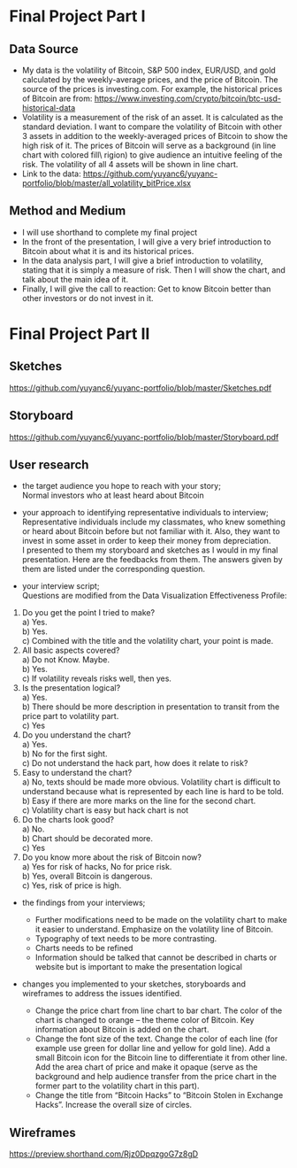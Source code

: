 # Final Project Part I

## Data Source
* My data is the volatility of Bitcoin, S&P 500 index, EUR/USD, and gold calculated by the weekly-average prices, and the price of Bitcoin. The source of the prices is investing.com. For example, the historical prices of Bitcoin are from: https://www.investing.com/crypto/bitcoin/btc-usd-historical-data
* Volatility is a measurement of the risk of an asset. It is calculated as the standard deviation. I want to compare the volatility of Bitcoin with other 3 assets in addition to the weekly-averaged prices of Bitcoin to show the high risk of it. The prices of Bitcoin will serve as a background (in line chart with colored fill\ rigion) to give audience an intuitive feeling of the risk.  The volatility of all 4 assets will be shown in line chart. 
* Link to the data: https://github.com/yuyanc6/yuyanc-portfolio/blob/master/all_volatility_bitPrice.xlsx

## Method and Medium
* I will use shorthand to complete my final project
* In the front of the presentation, I will give a very brief introduction to Bitcoin about what it is and its historical prices.
* In the data analysis part, I will give a brief introduction to volatility, stating that it is simply a measure of risk. Then I will show the chart, and talk about the main idea of it. 
* Finally, I will give the call to reaction: Get to know Bitcoin better than other investors or do not invest in it. 

# Final Project Part II

## Sketches
https://github.com/yuyanc6/yuyanc-portfolio/blob/master/Sketches.pdf

## Storyboard
https://github.com/yuyanc6/yuyanc-portfolio/blob/master/Storyboard.pdf

## User research

* the target audience you hope to reach with your story;  
Normal investors who at least heard about Bitcoin  
  
* your approach to identifying representative individuals to interview;  
Representative individuals include my classmates, who knew something or heard about Bitcoin before but not familiar with it. Also, they want to invest in some asset in order to keep their money from depreciation.  
I presented to them my storyboard and sketches as I would in my final presentation. Here are the feedbacks from them. The answers given by them are listed under the corresponding question.  
  
* your interview script;  
Questions are modified from the Data Visualization Effectiveness Profile:  
1.	Do you get the point I tried to make?  
a)	Yes.  
b)	Yes.  
c)	Combined with the title and the volatility chart, your point is made.  
2.	All basic aspects covered?  
a)	Do not Know. Maybe.  
b)	Yes.  
c)	If volatility reveals risks well, then yes.  
3.	Is the presentation logical?  
a)	Yes.  
b)	There should be more description in presentation to transit from the price part to volatility part.  
c)	Yes  
4.	Do you understand the chart?  
a)	Yes.  
b)	No for the first sight.  
c)	Do not understand the hack part, how does it relate to risk?  
5.	Easy to understand the chart?  
a)	No, texts should be made more obvious. Volatility chart is difficult to understand because what is represented by each line is hard to be told.  
b)	Easy if there are more marks on the line for the second chart.  
c)	Volatility chart is easy but hack chart is not  
6.	Do the charts look good?  
a)	No.  
b)	Chart should be decorated more.  
c)	Yes  
7.	Do you know more about the risk of Bitcoin now?  
a)	Yes for risk of hacks, No for price risk.  
b)	Yes, overall Bitcoin is dangerous.  
c)	Yes, risk of price is high.  
  
* the findings from your interviews;  
  * Further modifications need to be made on the volatility chart to make it easier to understand. Emphasize on the volatility line of Bitcoin.
  * Typography of text needs to be more contrasting.
  * Charts needs to be refined
  * Information should be talked that cannot be described in charts or website but is important to make the presentation logical
  
* changes you implemented to your sketches, storyboards and wireframes to address the issues identified.
  * Change the price chart from line chart to bar chart. The color of the chart is changed to orange – the theme color of Bitcoin. Key information about Bitcoin is added on the chart.
  * Change the font size of the text. Change the color of each line (for example use green for dollar line and yellow for gold line). Add a small Bitcoin icon for the Bitcoin line to differentiate it from other line. Add the area chart of price and make it opaque (serve as the background and help audience transfer from the price chart in the former part to the volatility chart in this part).
  * Change the title from “Bitcoin Hacks” to “Bitcoin Stolen in Exchange Hacks”. Increase the overall size of circles. 
  
## Wireframes
https://preview.shorthand.com/Rjz0DpqzgoG7z8gD
      

